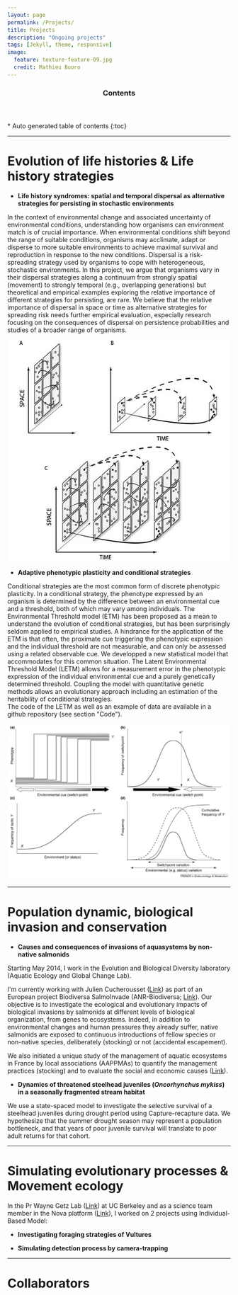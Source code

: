 ```yaml
---
layout: page
permalink: /Projects/
title: Projects
description: "Ongoing projects"
tags: [Jekyll, theme, responsive]
image:
  feature: texture-feature-09.jpg
  credit: Mathieu Buoro
---
```


<section id="table-of-contents" class="toc">
  <header>
    <h3 >Contents</h3>
  </header>
<div id="drawer" markdown="1">
*  Auto generated table of contents
{:toc}
</div>
</section><!-- /#table-of-contents -->


---

# Evolution of life histories & Life history strategies  


* **Life history syndromes: spatial and temporal dispersal as alternative strategies for persisting in stochastic environments**  

In the context of environmental change and associated uncertainty of environmental conditions, understanding how organisms can environment match is of crucial importance. When environmental conditions shift beyond the range of suitable conditions, organisms may acclimate, adapt or disperse to more suitable environments to achieve maximal survival and reproduction in response to the new conditions. Dispersal is a risk-spreading strategy used by organisms to cope with heterogeneous, stochastic environments. In this project, we argue that organisms vary in their dispersal strategies along a continuum from strongly spatial (movement) to strongly temporal (e.g., overlapping generations) but theoretical and empirical examples exploring the relative importance of different strategies for persisting, are rare. We believe that the relative importance of dispersal in space or time as alternative strategies for spreading risk needs further empirical evaluation, especially research focusing on the consequences of dispersal on persistence probabilities and studies of a broader range of organisms.  


![Texte alternatif](/images/Dispersal-Figure1.jpg)



* **Adaptive phenotypic plasticity and conditional strategies**  

Conditional strategies are the most common form of discrete phenotypic plasticity. In a conditional strategy, the phenotype expressed by an organism is determined by the difference between an environmental cue and a threshold, both of which may vary among individuals. The Environmental Threshold model (ETM) has been proposed as a mean to understand the evolution of conditional strategies, but has been surprisingly seldom applied to empirical studies. A hindrance for the application of the ETM is that often, the proximate cue triggering the phenotypic expression and the individual threshold are not measurable, and can only be assessed using a related observable cue. We developped a new statistical model that accommodates for this common situation. The Latent Environmental Threshold Model (LETM) allows for a measurement error in the phenotypic expression of the individual environmental cue and a purely genetically determined threshold. Coupling the model with quantitative genetic methods allows an evolutionary approach including an estimation of the heritability of conditional strategies.  
The code of the LETM as well as an example of data are available in a github repository
 (see section "Code").

 ![Texte alternatif](/images/LETM-Figure2.jpg)

---

# Population dynamic, biological invasion and conservation 

* **Causes and consequences of invasions of aquasystems by non-native salmonids**  

Starting May 2014, I work in the Evolution and Biological Diversity laboratory (Aquatic Ecology and Global Change Lab).

I'm currently working with Julien Cucherousset ([Link](http://www.juliencucherousset.fr/file/Home.html)) as part of an European project Biodiversa SalmoInvade (ANR-Biodiversa; [Link](http://bioenv.gu.se/english/salmoinvade)). Our objective is to investigate the ecological and evolutionary impacts of biological invasions by salmonids at different levels of biological organization, from genes to ecosystems. Indeed, in addition to environmental changes and human pressures they already suffer, native salmonids are exposed to continuous introductions of fellow species or non-native species, deliberately (stocking) or not (accidental escapement).

We also initiated a unique study of the management of aquatic ecosystems in France by local associations (AAPPMAs) to quantify the management practices (stocking) and to evaluate the social and economic causes ([Link](http://enquete-aappma.ups-tlse.fr/enquete_AAPPMA/ACCUEIL.html)). 


* **Dynamics of threatened steelhead juveniles (_Oncorhynchus mykiss_) in a seasonally fragmented stream habitat**  

We use a state-spaced model to investigate the selective survival of a steelhead juveniles during drought period using Capture-recapture data. We hypothesize that the summer drought season may represent a population bottleneck, and that years of poor juvenile survival will translate to poor adult returns for that cohort.  


---

# Simulating evolutionary processes & Movement ecology  


In the Pr Wayne Getz Lab ([Link](http://nature.berkeley.edu/getzlab/index.html)) at UC Berkeley and as a science team member in the Nova platform ([Link](http://www.novamodeler.com/team/)), I worked on 2 projects using Individual-Based Model:  

* **Investigating foraging strategies of Vultures**  

* **Simulating detection process by camera-trapping**   

---


# Collaborators
  